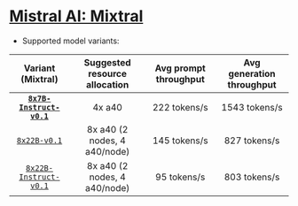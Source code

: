 # [Mistral AI: Mixtral](https://huggingface.co/mistralai) 
* Supported model variants:

| Variant (Mixtral) | Suggested resource allocation | Avg prompt throughput | Avg generation throughput |
|:----------:|:----------:|:----------:|:----------:|
|[**`8x7B-Instruct-v0.1`**](https://huggingface.co/mistralai/Mixtral-8x7B-Instruct-v0.1)| 4x a40 | 222 tokens/s | 1543 tokens/s |
|[`8x22B-v0.1`](https://huggingface.co/mistralai/Mixtral-8x22B-v0.1)| 8x a40 (2 nodes, 4 a40/node) | 145 tokens/s | 827 tokens/s|
|[`8x22B-Instruct-v0.1`](https://huggingface.co/mistralai/Mixtral-8x22B-Instruct-v0.1)| 8x a40 (2 nodes, 4 a40/node) | 95 tokens/s | 803 tokens/s|
